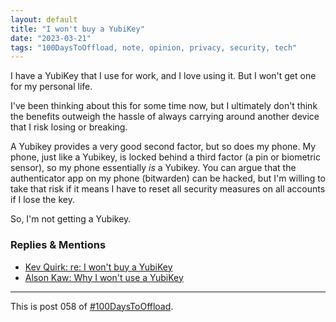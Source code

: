 ```yaml
---
layout: default
title: "I won't buy a YubiKey"
date: "2023-03-21"
tags: "100DaysToOffload, note, opinion, privacy, security, tech"
---
```


I have a YubiKey that I use for work, and I love using it. But I won't get one for my personal life.

I've been thinking about this for some time now, but I ultimately don't think the benefits outweigh the hassle of always carrying around another device that I risk losing or breaking.

A Yubikey provides a very good second factor, but so does my phone. My phone, just like a Yubikey, is locked behind a third factor (a pin or biometric sensor), so my phone essentially *is* a Yubikey. You can argue that the authenticator app on my phone (bitwarden) can be hacked, but I'm willing to take that risk if it means I have to reset all security measures on all accounts if I lose the key.

So, I'm not getting a Yubikey.

### Replies & Mentions

- [Kev Quirk: re: I won't buy a YubiKey](https://kevquirk.com/i-wont-by-a-yubikey/)
- [Alson Kaw: Why I won't use a YubiKey](https://alsonkaw.com/muses/why-i-wont-use-a-yubikey/)

---

This is post 058 of [#100DaysToOffload](https://100daystooffload.com/).

